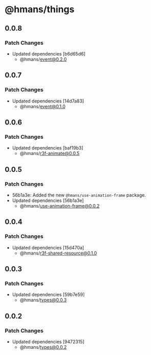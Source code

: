 # @hmans/things

## 0.0.8

### Patch Changes

- Updated dependencies [b6d65d6]
  - @hmans/event@0.2.0

## 0.0.7

### Patch Changes

- Updated dependencies [14d7a83]
  - @hmans/event@0.1.0

## 0.0.6

### Patch Changes

- Updated dependencies [baf19b3]
  - @hmans/r3f-animate@0.0.5

## 0.0.5

### Patch Changes

- 56b1a3e: Added the new `@hmans/use-animation-frame` package.
- Updated dependencies [56b1a3e]
  - @hmans/use-animation-frame@0.0.2

## 0.0.4

### Patch Changes

- Updated dependencies [15d470a]
  - @hmans/r3f-shared-resource@0.1.0

## 0.0.3

### Patch Changes

- Updated dependencies [59b7e59]
  - @hmans/types@0.0.3

## 0.0.2

### Patch Changes

- Updated dependencies [9472315]
  - @hmans/types@0.0.2
